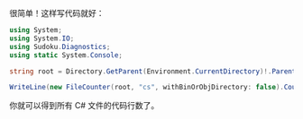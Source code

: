很简单！这样写代码就好：

```csharp
using System;
using System.IO;
using Sudoku.Diagnostics;
using static System.Console;

string root = Directory.GetParent(Environment.CurrentDirectory)!.Parent!.Parent!.Parent!.FullName;

WriteLine(new FileCounter(root, "cs", withBinOrObjDirectory: false).CountUp());
```

你就可以得到所有 C# 文件的代码行数了。